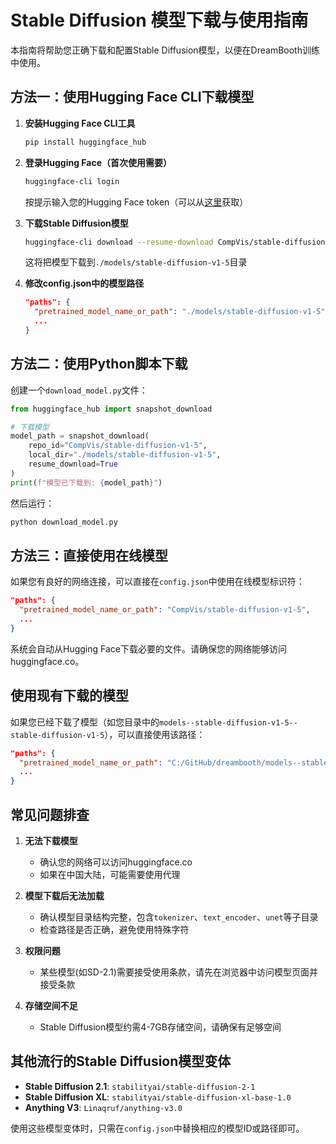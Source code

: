 # Stable Diffusion 模型下载与使用指南

本指南将帮助您正确下载和配置Stable Diffusion模型，以便在DreamBooth训练中使用。

## 方法一：使用Hugging Face CLI下载模型

1. **安装Hugging Face CLI工具**

   ```bash
   pip install huggingface_hub
   ```

2. **登录Hugging Face（首次使用需要）**

   ```bash
   huggingface-cli login
   ```
   
   按提示输入您的Hugging Face token（可以从[这里](https://huggingface.co/settings/tokens)获取）

3. **下载Stable Diffusion模型**

   ```bash
   huggingface-cli download --resume-download CompVis/stable-diffusion-v1-5 --local-dir ./models/stable-diffusion-v1-5
   ```

   这将把模型下载到`./models/stable-diffusion-v1-5`目录

4. **修改config.json中的模型路径**

   ```json
   "paths": {
     "pretrained_model_name_or_path": "./models/stable-diffusion-v1-5",
     ...
   }
   ```

## 方法二：使用Python脚本下载

创建一个`download_model.py`文件：

```python
from huggingface_hub import snapshot_download

# 下载模型
model_path = snapshot_download(
    repo_id="CompVis/stable-diffusion-v1-5",
    local_dir="./models/stable-diffusion-v1-5",
    resume_download=True
)
print(f"模型已下载到: {model_path}")
```

然后运行：

```bash
python download_model.py
```

## 方法三：直接使用在线模型

如果您有良好的网络连接，可以直接在`config.json`中使用在线模型标识符：

```json
"paths": {
  "pretrained_model_name_or_path": "CompVis/stable-diffusion-v1-5",
  ...
}
```

系统会自动从Hugging Face下载必要的文件。请确保您的网络能够访问huggingface.co。

## 使用现有下载的模型

如果您已经下载了模型（如您目录中的`models--stable-diffusion-v1-5--stable-diffusion-v1-5`），可以直接使用该路径：

```json
"paths": {
  "pretrained_model_name_or_path": "C:/GitHub/dreambooth/models--stable-diffusion-v1-5--stable-diffusion-v1-5/snapshots/451f4fe16113bff5a5d2269ed5ad43b0592e9a14",
  ...
}
```

## 常见问题排查

1. **无法下载模型**
   - 确认您的网络可以访问huggingface.co
   - 如果在中国大陆，可能需要使用代理

2. **模型下载后无法加载**
   - 确认模型目录结构完整，包含`tokenizer`、`text_encoder`、`unet`等子目录
   - 检查路径是否正确，避免使用特殊字符

3. **权限问题**
   - 某些模型(如SD-2.1)需要接受使用条款，请先在浏览器中访问模型页面并接受条款

4. **存储空间不足**
   - Stable Diffusion模型约需4-7GB存储空间，请确保有足够空间

## 其他流行的Stable Diffusion模型变体

- **Stable Diffusion 2.1**: `stabilityai/stable-diffusion-2-1`
- **Stable Diffusion XL**: `stabilityai/stable-diffusion-xl-base-1.0`
- **Anything V3**: `Linaqruf/anything-v3.0`

使用这些模型变体时，只需在`config.json`中替换相应的模型ID或路径即可。

